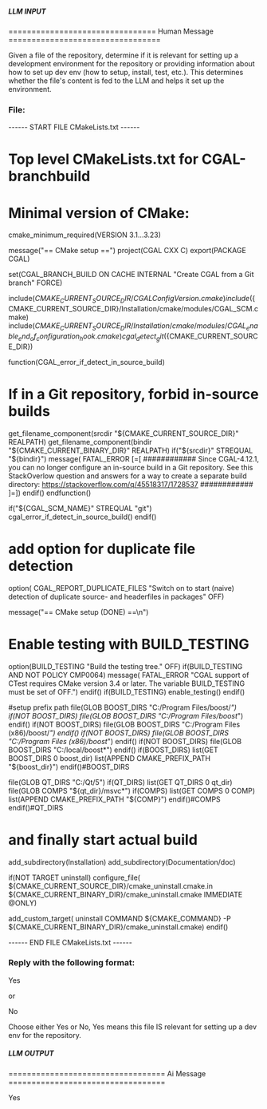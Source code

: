 ##### LLM INPUT #####
================================ Human Message =================================

Given a file of the repository, determine if it is relevant for setting up a development environment for the repository or providing information about how to set up dev env (how to setup, install, test, etc.). This determines whether the file's content is fed to the LLM and helps it set up the environment.

### File:
------ START FILE CMakeLists.txt ------
# Top level CMakeLists.txt for CGAL-branchbuild

# Minimal version of CMake:
cmake_minimum_required(VERSION 3.1...3.23)

message("== CMake setup ==")
project(CGAL CXX C)
export(PACKAGE CGAL)

set(CGAL_BRANCH_BUILD
    ON
    CACHE INTERNAL "Create CGAL from a Git branch" FORCE)

include(${CMAKE_CURRENT_SOURCE_DIR}/CGALConfigVersion.cmake)
include(${CMAKE_CURRENT_SOURCE_DIR}/Installation/cmake/modules/CGAL_SCM.cmake)
include(${CMAKE_CURRENT_SOURCE_DIR}/Installation/cmake/modules/CGAL_enable_end_of_configuration_hook.cmake)
cgal_detect_git(${CMAKE_CURRENT_SOURCE_DIR})

function(CGAL_error_if_detect_in_source_build)
  # If in a Git repository, forbid in-source builds
  get_filename_component(srcdir "${CMAKE_CURRENT_SOURCE_DIR}" REALPATH)
  get_filename_component(bindir "${CMAKE_CURRENT_BINARY_DIR}" REALPATH)
  if("${srcdir}" STREQUAL "${bindir}")
    message(
      FATAL_ERROR
        [=[
############
Since CGAL-4.12.1, you can no longer configure an in-source build in a Git
repository. See this StackOverlow question and answers for a way to create
a separate build directory:
  https://stackoverflow.com/q/45518317/1728537
############
]=])
  endif()
endfunction()

if("${CGAL_SCM_NAME}" STREQUAL "git")
  cgal_error_if_detect_in_source_build()
endif()

# add option for duplicate file detection
option(
  CGAL_REPORT_DUPLICATE_FILES
  "Switch on to start (naive) detection of duplicate source- and headerfiles in packages"
  OFF)

message("== CMake setup (DONE) ==\n")

# Enable testing with BUILD_TESTING
option(BUILD_TESTING "Build the testing tree." OFF)
if(BUILD_TESTING AND NOT POLICY CMP0064)
  message(
    FATAL_ERROR "CGAL support of CTest requires CMake version 3.4 or later.
The variable BUILD_TESTING must be set of OFF.")
endif()
if(BUILD_TESTING)
  enable_testing()
endif()

#setup prefix path
file(GLOB BOOST_DIRS "C:/Program Files/boost/*")
if(NOT BOOST_DIRS)
  file(GLOB BOOST_DIRS "C:/Program Files/boost*")
endif()
if(NOT BOOST_DIRS)
  file(GLOB BOOST_DIRS "C:/Program Files (x86)/boost/*")
endif()
if(NOT BOOST_DIRS)
  file(GLOB BOOST_DIRS "C:/Program Files (x86)/boost*")
endif()
if(NOT BOOST_DIRS)
  file(GLOB BOOST_DIRS "C:/local/boost*")
endif()
if(BOOST_DIRS)
  list(GET BOOST_DIRS 0 boost_dir)
  list(APPEND CMAKE_PREFIX_PATH "${boost_dir}")
endif()#BOOST_DIRS

file(GLOB QT_DIRS "C:/Qt/5")
if(QT_DIRS)
  list(GET QT_DIRS 0 qt_dir)
  file(GLOB COMPS "${qt_dir}/msvc*")
  if(COMPS)
    list(GET COMPS 0 COMP)
    list(APPEND CMAKE_PREFIX_PATH "${COMP}")
  endif()#COMPS
endif()#QT_DIRS


# and finally start actual build
add_subdirectory(Installation)
add_subdirectory(Documentation/doc)

if(NOT TARGET uninstall)
  configure_file(
    ${CMAKE_CURRENT_SOURCE_DIR}/cmake_uninstall.cmake.in
    ${CMAKE_CURRENT_BINARY_DIR}/cmake_uninstall.cmake IMMEDIATE @ONLY)

  add_custom_target(
    uninstall COMMAND ${CMAKE_COMMAND} -P
                      ${CMAKE_CURRENT_BINARY_DIR}/cmake_uninstall.cmake)
endif()

------ END FILE CMakeLists.txt ------

### Reply with the following format:

<rel>Yes</rel>

or

<rel>No</rel>

Choose either Yes or No, Yes means this file IS relevant for setting up a dev env for the repository.

##### LLM OUTPUT #####
================================== Ai Message ==================================

<rel>Yes</rel>